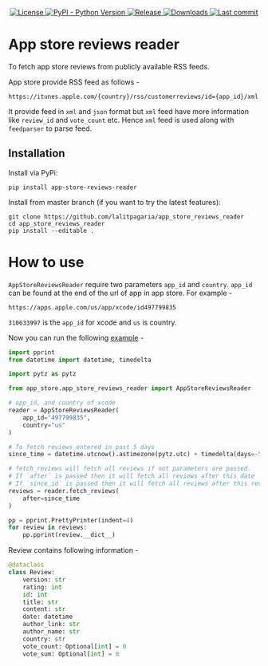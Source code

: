 <p align="center">
    <a href="https://github.com/lalitpagaria/app_store_reviews_reader/blob/master/LICENSE">
        <img alt="License" src="https://img.shields.io/github/license/lalitpagaria/app_store_reviews_reader?color=blue">
    </a>
    <a href="https://pypi.org/project/app-store-reviews-reader">
        <img src="https://img.shields.io/pypi/pyversions/app-store-reviews-reader" alt="PyPI - Python Version" />
    </a>
    <a href="https://pypi.org/project/app-store-reviews-reader/">
        <img alt="Release" src="https://img.shields.io/pypi/v/app-store-reviews-reader">
    </a>
    <a href="https://pepy.tech/project/app-store-reviews-reader">
        <img src="https://pepy.tech/badge/app-store-reviews-reader/month" alt="Downloads" />
    </a>
    <a href="https://github.com/lalitpagaria/app_store_reviews_reader/commits/master">
        <img alt="Last commit" src="https://img.shields.io/github/last-commit/lalitpagaria/app_store_reviews_reader">
    </a>
</p>

# App store reviews reader
To fetch app store reviews from publicly available RSS feeds.

App store provide RSS feed as follows -
```shell
https://itunes.apple.com/{country}/rss/customerreviews/id={app_id}/xml
```
It provide feed in `xml` and `json` format but `xml` feed have more information like `review_id` and `vote_count` etc. Hence `xml` feed is used along with `feedparser` to parse feed.

## Installation

Install via PyPi:
```shell
pip install app-store-reviews-reader
```
Install from master branch (if you want to try the latest features):
```shell
git clone https://github.com/lalitpagaria/app_store_reviews_reader
cd app_store_reviews_reader
pip install --editable .
```

# How to use
`AppStoreReviewsReader` require two parameters `app_id` and `country`. `app_id`  can be found at the end of the url of app in app store. For example -
```shell
https://apps.apple.com/us/app/xcode/id497799835
```
`310633997` is the `app_id` for xcode and `us` is country.

Now you can run the following [example](https://github.com/lalitpagaria/app_store_reviews_reader/tree/master/example) -
```python
import pprint
from datetime import datetime, timedelta

import pytz as pytz

from app_store.app_store_reviews_reader import AppStoreReviewsReader

# app_id, and country of xcode
reader = AppStoreReviewsReader(
    app_id="497799835",
    country="us"
)

# To fetch reviews entered in past 5 days
since_time = datetime.utcnow().astimezone(pytz.utc) + timedelta(days=-5)

# fetch_reviews will fetch all reviews if not parameters are passed.
# If `after` is passed then it will fetch all reviews after this date
# If `since_id` is passed then it will fetch all reviews after this review_id
reviews = reader.fetch_reviews(
    after=since_time
)

pp = pprint.PrettyPrinter(indent=4)
for review in reviews:
    pp.pprint(review.__dict__)

```
Review contains following information -
```python
@dataclass
class Review:
    version: str
    rating: int
    id: int
    title: str
    content: str
    date: datetime
    author_link: str
    author_name: str
    country: str
    vote_count: Optional[int] = 0
    vote_sum: Optional[int] = 0
```


